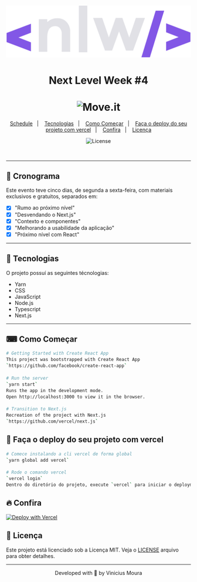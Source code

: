 <h1 align="center">
    <img alt="nlw" title="nlw" src=".github/icon.svg" />
</h1>

<h1 align="center"> Next Level Week #4</h1>

<h1 align="center">
    <img alt="Move.it" title="Move.it" src=".github/logo.svg" />
</h1>


<p align="center">
  <a href="#-schedule">Schedule</a>&nbsp;&nbsp;&nbsp;|&nbsp;&nbsp;&nbsp;
  <a href="#-technologies">Tecnologias</a>&nbsp;&nbsp;&nbsp;|&nbsp;&nbsp;&nbsp;
  <a href="#-getting-started">Como Começar</a>&nbsp;&nbsp;&nbsp;|&nbsp;&nbsp;&nbsp;
  <a href="#-how-to-deploy-the-project-at-vercel">Faça o deploy do seu projeto com vercel</a>&nbsp;&nbsp;&nbsp;|&nbsp;&nbsp;&nbsp;
  <a href="#-preview">Confira</a>&nbsp;&nbsp;&nbsp;|&nbsp;&nbsp;&nbsp;
  <a href="#-license">Licença</a>
</p>

<p align="center">
  <img  src="https://img.shields.io/static/v1?label=license&message=MIT&color=5965E0&labelColor=121214" alt="License">
</p>

<br>

---
## 📅 Cronograma

Este evento teve cinco dias, de segunda a sexta-feira, com materiais exclusivos e gratuitos, separados em:
- [x] "Rumo ao próximo nível"
- [x] "Desvendando o Next.js"
- [x] "Contexto e componentes"
- [x] "Melhorando a usabilidade da aplicação"
- [x] "Próximo nível com React"
---
## 🚀 Tecnologias

O projeto possuí as seguintes técnologias:
- Yarn
- CSS
- JavaScript
- Node.js 
- Typescript 
- Next.js
---

## ⌨ Como Começar

```bash
# Getting Started with Create React App
This project was bootstrapped with Create React App
`https://github.com/facebook/create-react-app`

# Run the server
`yarn start`
Runs the app in the development mode.
Open http://localhost:3000 to view it in the browser.

# Transition to Next.js
Recreation of the project with Next.js
`https://github.com/vercel/next.js`
```

## 🏨 Faça o deploy do seu projeto com vercel

```bash
# Comece instalando a cli vercel de forma global
`yarn global add vercel`

# Rode o comando vercel
`vercel login`
Dentro do diretório do projeto, execute `vercel` para iniciar o deployment da sua aplicação.
```

## 🔥 Confira

[![Deploy with Vercel](https://vercel.com/button)](https://moveit-smoky-ten.vercel.app/)


## 📝 Licença

Este projeto está licenciado sob a Licença MIT. Veja o [LICENSE](LICENSE.md) arquivo para obter detalhes.

---


<p align="center">Developed with 🖤 by Vinicius Moura</p>

